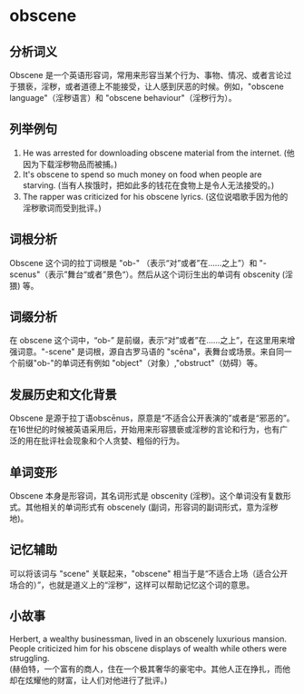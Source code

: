 # obscene

## 分析词义

  

Obscene 是一个英语形容词，常用来形容当某个行为、事物、情况、或者言论过于猥亵，淫秽，或者道德上不能接受，让人感到厌恶的时候。例如，"obscene language"（淫秽语言）和 "obscene behaviour"（淫秽行为）。

  

## 列举例句

  

1.  He was arrested for downloading obscene material from the internet. (他因为下载淫秽物品而被捕。)
2.  It's obscene to spend so much money on food when people are starving. (当有人挨饿时，把如此多的钱花在食物上是令人无法接受的。)
3.  The rapper was criticized for his obscene lyrics. (这位说唱歌手因为他的淫秽歌词而受到批评。)

  

## 词根分析

  

Obscene 这个词的拉丁词根是 "ob-" （表示“对”或者”在……之上”）和 "-scenus"（表示”舞台“或者”景色“）。然后从这个词衍生出的单词有 obscenity (淫猥) 等。

  

## 词缀分析

  

在 obscene 这个词中，“ob-” 是前缀，表示“对”或者”在……之上”，在这里用来增强词意。"-scene" 是词根，源自古罗马语的 "scēna"，表舞台或场景。来自同一个前缀"ob-"的单词还有例如 "object"（对象）,"obstruct"（妨碍）等。

  

## 发展历史和文化背景

  

Obscene 是源于拉丁语obscēnus，原意是“不适合公开表演的”或者是“邪恶的”。在16世纪的时候被英语采用后，开始用来形容猥亵或淫秽的言论和行为，也有广泛的用在批评社会现象和个人贪婪、粗俗的行为。

  

## 单词变形

  

Obscene 本身是形容词，其名词形式是 obscenity (淫秽)。这个单词没有复数形式。其他相关的单词形式有 obscenely (副词，形容词的副词形式，意为淫秽地)。

  

## 记忆辅助

  

可以将该词与 "scene" 关联起来，"obscene" 相当于是“不适合上场（适合公开场合的）”，也就是道义上的“淫秽”，这样可以帮助记忆这个词的意思。

  

## 小故事

  

Herbert, a wealthy businessman, lived in an obscenely luxurious mansion. People criticized him for his obscene displays of wealth while others were struggling.  
(赫伯特，一个富有的商人，住在一个极其奢华的豪宅中。其他人正在挣扎，而他却在炫耀他的财富，让人们对他进行了批评。)
